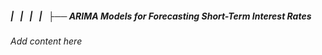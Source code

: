 ##### |   |   |   |   ├── ARIMA Models for Forecasting Short-Term Interest Rates

*Add content here*